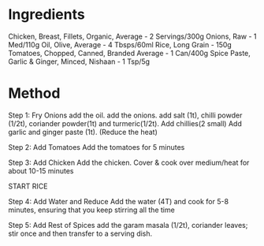 # Ingredients

Chicken, Breast, Fillets, Organic, Average  - 2 Servings/300g
Onions, Raw - 1 Med/110g
Oil, Olive, Average - 4 Tbsps/60ml
Rice, Long Grain  - 150g
Tomatoes, Chopped, Canned, Branded Average  - 1 Can/400g
Spice Paste, Garlic & Ginger, Minced, Nishaan - 1 Tsp/5g

# Method

Step 1: Fry Onions
add the oil. 
add the onions.
add salt (1t), chilli powder (1/2t), coriander powder(1t) and turmeric(1/2t). 
Add chillies(2 small)
Add garlic and ginger paste (1t). 
(Reduce the heat)

Step 2: Add Tomatoes
Add the tomatoes for 5 minutes

Step 3: Add Chicken
Add the chicken. 
Cover & cook over medium/heat for about 10-15 minutes

START RICE

Step 4: Add Water and Reduce
Add the water (4T) and cook for 5-8 minutes, ensuring that you keep stirring all the time

Step 5: Add Rest of Spices
add the garam masala (1/2t), coriander leaves; stir once and then transfer to a serving dish.